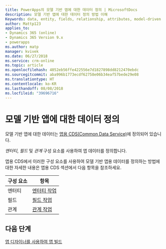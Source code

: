 ```yaml
---
title: PowerApps의 모델 기반 앱에 대한 데이터 정의 | MicrosoftDocs
description: 모델 기반 앱에 대한 데이터 정의 방법 이해
Keywords: data, entity, fields, relationship, attributes, model-driven app
author: Mattp123
applies_to:
- Dynamics 365 (online)
- Dynamics 365 Version 9.x
- powerapps
ms.author: matp
manager: kvivek
ms.date: 06/27/2018
ms.service: crm-online
ms.topic: article
ms.openlocfilehash: 4052eb56ffe422556e7d1827898dd8212470ebdc
ms.sourcegitcommit: aba996b1773ecdf62758e06b34eaf57bede29e08
ms.translationtype: HT
ms.contentlocale: ko-KR
ms.lasthandoff: 08/08/2018
ms.locfileid: "39696716"
---
```

# <a name="define-data-for-your-model-driven-app"></a>모델 기반 앱에 대한 데이터 정의

모델 기반 앱에 대한 데이터는 [앱용 CDS(Common Data Service)](../common-data-service/data-platform-intro.md)에 정의되어 있습니다. 

*엔터티*, *필드* 및 *관계* 구성 요소를 사용하여 앱 데이터를 정의합니다.

앱용 CDS에서 이러한 구성 요소를 사용하여 모델 기반 앱용 데이터를 정의하는 방법에 대한 자세한 내용은 앱용 CDS 섹션에서 다음 항목을 참조하세요.

|구성 요소 |항목|
|-----|----|
|엔터티| [엔터티 작업](../common-data-service/entity-overview.md)|
|필드| [필드 작업](../common-data-service/fields-overview.md)|
|관계| [관계 작업](../common-data-service/relationships-overview.md)|

## <a name="next-step"></a>다음 단계

[앱 디자이너를 사용하여 앱 빌드](design-custom-business-apps-using-app-designer.md)